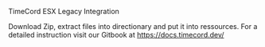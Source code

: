 TimeCord ESX Legacy Integration

Download Zip, extract files into directionary and put it into ressources.
For a detailed instruction visit our Gitbook at https://docs.timecord.dev/

